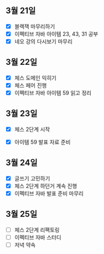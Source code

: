 ## 3월 21일

- [x] 블랙잭 마무리하기
- [x] 이펙티브 자바 아이템 23, 43, 31 공부
- [x] 네오 강의 다시보기 마무리

## 3월 22일

- [x] 체스 도메인 익히기
- [x] 체스 페어 진행
- [x] 이펙티브 자바 아이템 59 읽고 정리

## 3월 23일

- [x] 체스 2단계 시작
- [x] 아이템 59 발표 자료 준비


## 3월 24일

- [x] 글쓰기 고민하기
- [x] 체스 2단계 하던거 계속 진행
- [x] 이펙티브 자바 발표 준비 마무리

## 3월 25일

- [ ] 체스 2단계 리팩토링
- [ ] 이펙티브 자바 스터디
- [ ] 저녁 약속
